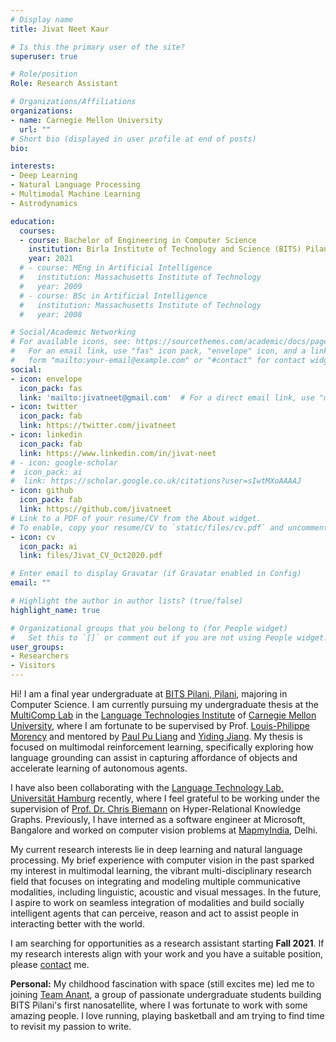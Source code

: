 ```yaml
---
# Display name
title: Jivat Neet Kaur

# Is this the primary user of the site?
superuser: true

# Role/position
Role: Research Assistant

# Organizations/Affiliations
organizations:
- name: Carnegie Mellon University
  url: ""
# Short bio (displayed in user profile at end of posts)
bio: 

interests:
- Deep Learning
- Natural Language Processing
- Multimodal Machine Learning
- Astrodynamics

education:
  courses:
  - course: Bachelor of Engineering in Computer Science
    institution: Birla Institute of Technology and Science (BITS) Pilani, Pilani
    year: 2021
  # - course: MEng in Artificial Intelligence
  #   institution: Massachusetts Institute of Technology
  #   year: 2009
  # - course: BSc in Artificial Intelligence
  #   institution: Massachusetts Institute of Technology
  #   year: 2008

# Social/Academic Networking
# For available icons, see: https://sourcethemes.com/academic/docs/page-builder/#icons
#   For an email link, use "fas" icon pack, "envelope" icon, and a link in the
#   form "mailto:your-email@example.com" or "#contact" for contact widget.
social:
- icon: envelope
  icon_pack: fas
  link: 'mailto:jivatneet@gmail.com'  # For a direct email link, use "mailto:test@example.org".
- icon: twitter
  icon_pack: fab
  link: https://twitter.com/jivatneet
- icon: linkedin
  icon_pack: fab
  link: https://www.linkedin.com/in/jivat-neet
# - icon: google-scholar
#  icon_pack: ai
#  link: https://scholar.google.co.uk/citations?user=sIwtMXoAAAAJ
- icon: github
  icon_pack: fab
  link: https://github.com/jivatneet
# Link to a PDF of your resume/CV from the About widget.
# To enable, copy your resume/CV to `static/files/cv.pdf` and uncomment the lines below.
- icon: cv
  icon_pack: ai
  link: files/Jivat_CV_Oct2020.pdf

# Enter email to display Gravatar (if Gravatar enabled in Config)
email: ""

# Highlight the author in author lists? (true/false)
highlight_name: true

# Organizational groups that you belong to (for People widget)
#   Set this to `[]` or comment out if you are not using People widget.
user_groups:
- Researchers
- Visitors
---
```


Hi! I am a final year undergraduate at [BITS Pilani, Pilani](https://www.bits-pilani.ac.in/), majoring in Computer Science. I am currently pursuing my undergraduate thesis at the [MultiComp Lab](http://multicomp.cs.cmu.edu/) in the [Language Technologies Institute](https://lti.cs.cmu.edu/) of [Carnegie Mellon University](https://www.cmu.edu/), where I am fortunate to be supervised by Prof. [Louis-Philippe Morency](https://www.cs.cmu.edu/~morency/) and mentored by [Paul Pu Liang](http://www.cs.cmu.edu/~pliang/) and [Yiding Jiang](https://yidingjiang.github.io/). My thesis is focused on multimodal reinforcement learning, specifically exploring how language grounding can assist in capturing affordance of objects and accelerate learning of autonomous agents.

I have also been collaborating with the [Language Technology Lab, Universität Hamburg](https://www.inf.uni-hamburg.de/en/inst/ab/lt/home.html) recently, where I feel grateful to be working under the supervision of [Prof. Dr. Chris Biemann](https://www.inf.uni-hamburg.de/en/inst/ab/lt/people/chris-biemann.html) on Hyper-Relational Knowledge Graphs. Previously, I have interned as a software engineer at Microsoft, Bangalore and worked on computer vision problems at [MapmyIndia](https://www.mapmyindia.com/), Delhi.

My current research interests lie in deep learning and natural language processing. My brief experience with computer vision in the past sparked my interest in multimodal learning, the vibrant multi-disciplinary research field that focuses on integrating and modeling multiple communicative modalities, including linguistic, acoustic and visual messages. In the future, I aspire to work on seamless integration of modalities and build socially intelligent agents that can perceive, reason and act to assist people in interacting better with the world.

I am searching for opportunities as a research assistant starting **Fall 2021**. If my research interests align with your work and you have a suitable position, please [contact](mailto:jivatneet@gmail.com) me.

**Personal:** My childhood fascination with space (still excites me) led me to joining [Team Anant](https://team-anant.org/), a group of passionate undergraduate students building BITS Pilani's first nanosatellite, where I was fortunate to work with some amazing people. I love running, playing basketball and am trying to find time to revisit my passion to write.


